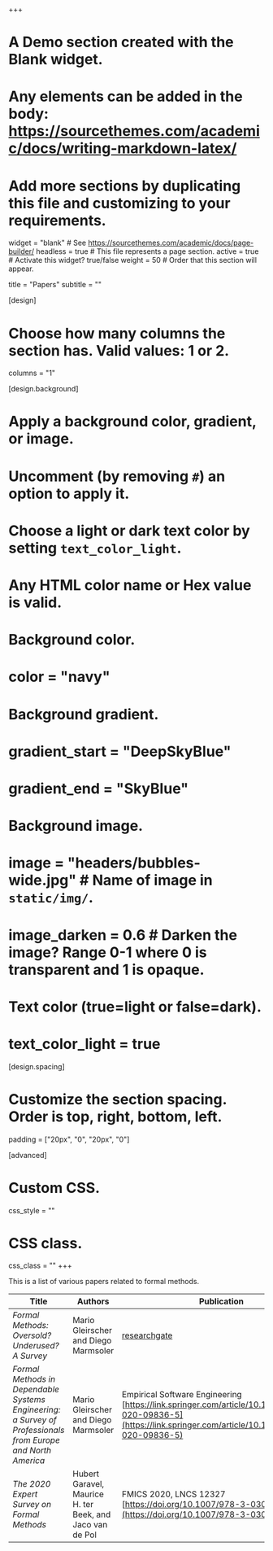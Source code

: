 +++
# A Demo section created with the Blank widget.
# Any elements can be added in the body: https://sourcethemes.com/academic/docs/writing-markdown-latex/
# Add more sections by duplicating this file and customizing to your requirements.

widget = "blank"  # See https://sourcethemes.com/academic/docs/page-builder/
headless = true  # This file represents a page section.
active = true  # Activate this widget? true/false
weight = 50  # Order that this section will appear.

title = "Papers"
subtitle = ""

[design]
  # Choose how many columns the section has. Valid values: 1 or 2.
  columns = "1"

[design.background]
  # Apply a background color, gradient, or image.
  #   Uncomment (by removing `#`) an option to apply it.
  #   Choose a light or dark text color by setting `text_color_light`.
  #   Any HTML color name or Hex value is valid.

  # Background color.
  # color = "navy"
  
  # Background gradient.
  # gradient_start = "DeepSkyBlue"
  # gradient_end = "SkyBlue"
  
  # Background image.
  # image = "headers/bubbles-wide.jpg"  # Name of image in `static/img/`.
  # image_darken = 0.6  # Darken the image? Range 0-1 where 0 is transparent and 1 is opaque.

  # Text color (true=light or false=dark).
  # text_color_light = true

[design.spacing]
  # Customize the section spacing. Order is top, right, bottom, left.
  padding = ["20px", "0", "20px", "0"]

[advanced]
 # Custom CSS. 
 css_style = ""
 
 # CSS class.
 css_class = ""
+++

This is a list of various papers related to formal methods.

Title         | Authors      | Publication | Year | pdf
------------- | -------------| ------------| ---- | ---
_Formal Methods: Oversold? Underused? A Survey_ | Mario Gleirscher and Diego Marmsoler |[researchgate](https://www.researchgate.net/publication/329884324_Formal_Methods_Oversold_Underused_A_Survey) |  2018 | [pdf](https://github.com/havelund/fme-industry/blob/master/papers/fm-oversold-arc-2018.pdf)
_Formal Methods in Dependable Systems Engineering: a Survey of Professionals from Europe and North America_ | Mario Gleirscher and Diego Marmsoler | Empirical Software Engineering [https://link.springer.com/article/10.1007/s10664-020-09836-5](https://link.springer.com/article/10.1007/s10664-020-09836-5) | 2020 | [pdf](https://github.com/havelund/fme-industry/blob/master/papers/fm-survey-ese-2020.pdf)
_The 2020 Expert Survey on Formal Methods_ | Hubert Garavel, Maurice H. ter Beek, and Jaco van de Pol | FMICS 2020, LNCS 12327 [https://doi.org/10.1007/978-3-030-58298-2_1](https://doi.org/10.1007/978-3-030-58298-2_1) | 2020 | [pdf](https://github.com/havelund/fme-industry/blob/master/papers/expert-survey-fmics-2020.pdf)

